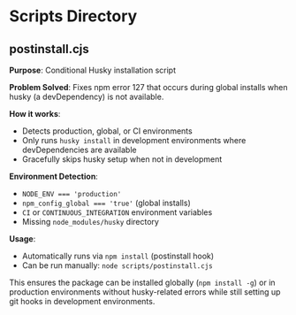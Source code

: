 # Scripts Directory

## postinstall.cjs

**Purpose**: Conditional Husky installation script

**Problem Solved**: Fixes npm error 127 that occurs during global installs when husky (a devDependency) is not available.

**How it works**:
- Detects production, global, or CI environments
- Only runs `husky install` in development environments where devDependencies are available
- Gracefully skips husky setup when not in development

**Environment Detection**:
- `NODE_ENV === 'production'`
- `npm_config_global === 'true'` (global installs)
- `CI` or `CONTINUOUS_INTEGRATION` environment variables
- Missing `node_modules/husky` directory

**Usage**:
- Automatically runs via `npm install` (postinstall hook)
- Can be run manually: `node scripts/postinstall.cjs`

This ensures the package can be installed globally (`npm install -g`) or in production environments without husky-related errors while still setting up git hooks in development environments.